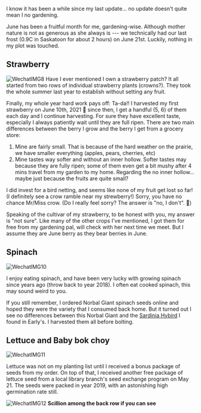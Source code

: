 I know it has been a while since my last update... no update doesn't quite mean I no gardening. 

June has been a fruitful month for me, gardening-wise. Although mother nature is not as generous as she always is --- we technically had our last frost (0.9C in Saskatoon for about 2 hours) on June 21st. Luckily, nothing in my plot was touched. 

## Strawberry 
![WechatIMG8](https://user-images.githubusercontent.com/79727789/123738652-710cf000-d862-11eb-8cb3-cd9f41f55ff4.jpeg)
Have I ever mentioned I own a strawberry patch? It all started from two rows of individual strawberry plants (crowns?). They took the whole summer last year to establish without setting any fruit. 

Finally, my whole year hard work pays off: Ta-da!! I harvested my first strawberry on June 10th, 2021 🥰 since then, I get a handful (5, 6) of them each day and I continue harvesting. For sure they have excellent taste, especially I always patiently wait until they are full ripen. There are two main differences between the berry I grow and the berry I get from a grocery store:

1. Mine are fairly small. That is because of the hard weather on the prairie, we have smaller everything (apples, pears, cherries, etc)
2. Mine tastes way softer and without an inner hollow. Softer tastes may because they are fully ripen; some of them even get a bit mushy after 4 mins travel from my  garden to my home. Regarding the no inner hollow... maybe just because the fruits are quite small? 

I did invest for a bird netting, and seems like none of my fruit get lost so far! (I definitely see a crow ramble near my strewberry!) Sorry, you have no chance Mr/Miss crow. (Do I really feel sorry? The answer is "no, I don't". 😬)

Speaking of the cultivar of my strawberry, to be honest with you, my answer is "not sure". Like many of the other crops I've mentioned, I got them for free from my gardening pal, will check with her next time we meet. But I assume they are June berry as they bear berries in June. 

## Spinach
![WechatIMG10](https://user-images.githubusercontent.com/79727789/123739627-31470800-d864-11eb-8465-17de7dd34ede.jpeg)

I enjoy eating spinach, and have been very lucky with growing spinach since years ago (throw back to year 2018). I often eat cooked spinach, this may sound weird to you. 

If you still remember, I ordered Norbal Giant spinach seeds online and hoped they were the variety that I consumed back home. But it turned out I see no differences between this Norbal Giant and the [Sardinia Hybird](https://www.earlysgarden.com/spinach/sardinia-hybrid) I found in Early's. I harvested them all before bolting. 

## Lettuce and Baby bok choy
![WechatIMG11](https://user-images.githubusercontent.com/79727789/123884387-5b520600-d908-11eb-83f1-5fef8fa8a25d.jpeg)


Lettuce was not on my planting list until I received a bonus package of seeds from my order. On top of that, I received another free package of lettuce seed from a local library branch's seed exchange program on May 21. The seeds were packed in year 2019, with an astonishing high germination rate still.

![WechatIMG12](https://user-images.githubusercontent.com/79727789/123884868-7bce9000-d909-11eb-90ab-18922eeb1387.jpeg)
                                **Scillion among the back row if you can see**



